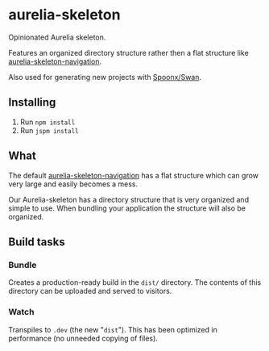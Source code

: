 # aurelia-skeleton
Opinionated Aurelia skeleton.

Features an organized directory structure rather then a flat structure like [aurelia-skeleton-navigation](https://github.com/aurelia/skeleton-navigation).

Also used for generating new projects with [Spoonx/Swan](https://github.com/SpoonX/swan-cli).

## Installing
1. Run `npm install`
2. Run `jspm install`

## What
The default [aurelia-skeleton-navigation](https://github.com/aurelia/skeleton-navigation) has a flat structure which can grow very large and easily becomes a mess.

Our Aurelia-skeleton has a directory structure that is very organized and simple to use. When bundling your application the structure will also be organized.

## Build tasks

### Bundle
Creates a production-ready build in the `dist/` directory.
The contents of this directory can be uploaded and served to visitors.

### Watch
Transpiles to `.dev` (the new "`dist`"). This has been optimized in performance (no unneeded copying of files).
